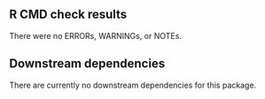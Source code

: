 ## R CMD check results 

There were no ERRORs, WARNINGs, or NOTEs. 

## Downstream dependencies 

There are currently no downstream dependencies for this package.
